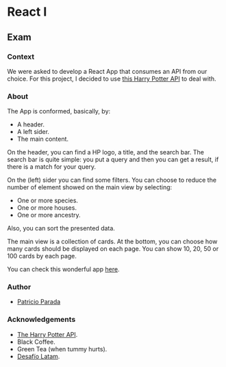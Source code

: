 # React I

## Exam

### Context

We were asked to develop a React App that consumes an API from our choice. For this project, I decided to use [this Harry Potter API](https://hp-api.onremote.com/) to deal with.

### About 

The App is conformed, basically, by:
* A header.
* A left sider.
* The main content.

On the header, you can find a HP logo, a title, and the search bar. The search bar is quite simple: you put a query and then you can get a result, if there is a match for your query.

On the (left) sider you can find some filters. You can choose to reduce the number of element showed on the main view by selecting:
* One or more species.
* One or more houses.
* One or more ancestry.

Also, you can sort the presented data.

The main view is a collection of cards. At the bottom, you can choose how many cards should be displayed on each page. You can show 10, 20, 50 or 100 cards by each page.

You can check this wonderful app [here](https://pelafustan.github.io/intro_react-exam).

### Author

* [Patricio Parada](https://github.com/pelafustan)

### Acknowledgements

* [The Harry Potter API](https://hp-api.onremote.com/).
* Black Coffee.
* Green Tea (when tummy hurts).
* [Desafío Latam](https://desafiolatam.com).

